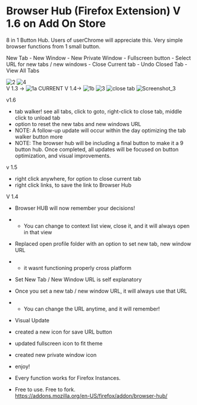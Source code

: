 # Browser Hub (Firefox Extension) V 1.6 on Add On Store
8 in 1 Button Hub. Users of userChrome will appreciate this. Very simple browser functions from 1 small button.

New Tab - New Window - New Private Window - Fullscreen button - Select URL for new tabs / new windows - Close Current tab - Undo Closed Tab - View All Tabs

![2](https://github.com/soulhotel/BrowserHub-Firefox-Extension-/assets/155501797/712fe893-fdc9-4767-84b9-bf676e12f3f7)
![4](https://github.com/soulhotel/BrowserHub-Firefox-Extension-/assets/155501797/deaae4dc-ddfe-40e8-8e9e-98ece3504cfa)<br>
V 1.3 ->
![1a](https://github.com/soulhotel/BrowserHub-Firefox-Extension-/assets/155501797/6cdd2cc0-2492-4cad-adb3-0e6f05112a31)
CURRENT V 1.4->
![1b](https://github.com/soulhotel/BrowserHub-Firefox-Extension-/assets/155501797/33b79e30-c10c-4e5a-9471-f42fa384bd7e)
![3](https://github.com/soulhotel/BrowserHub-Firefox-Extension-/assets/155501797/5d8a3d63-c5b9-4217-a894-5319ff8d5e40)
![close tab](https://github.com/soulhotel/BrowserHub-Firefox-Extension-/assets/155501797/34dd1b75-a3c8-4ec2-9b3e-9af89eb1dd75)
![Screenshot_3](https://github.com/soulhotel/BrowserHub-Firefox-Extension-/assets/155501797/58b822eb-a0f5-4852-9c24-c43b4cfb03f4)

v1.6
- tab walker! see all tabs, click to goto, right-click to close tab, middle click to unload tab
- option to reset the new tabs and new windows URL
- NOTE: A follow-up update will occur within the day optimizing the tab walker button more
- NOTE: The browser hub will be including a final button to make it a 9 button hub.
Once completed, all updates will be focused on button optimization, and visual improvements.

v 1.5
- right click anywhere, for option to close current tab
- right click links, to save the link to Browser Hub

V 1.4
- Browser HUB will now remember your decisions!
- - You can change to context list view, close it, and it will always open in that view
- Replaced open profile folder with an option to set new tab, new window URL
- - it wasnt functioning properly cross platform
- Set New Tab / New Window URL is self explanatory
- Once you set a new tab / new window URL, it will always use that URL
- - You can change the URL anytime, and it will remember!
- Visual Update
- created a new icon for save URL button
- updated fullscreen icon to fit theme
- created new private window icon
- enjoy!

- Every function works for Firefox Instances.<br>
- Free to use. Free to fork.<br>
https://addons.mozilla.org/en-US/firefox/addon/browser-hub/
